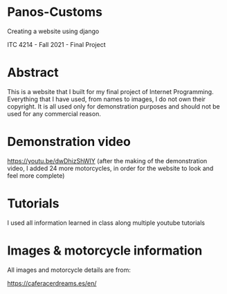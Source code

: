 # Panos-Customs
Creating a website using django

ITC 4214 - Fall 2021 - Final Project

# Abstract

This is a website that I built for my final project of Internet Programming.
Everything that I have used, from names to images, I do not own their copyright.
It is all used only for demonstration purposes and should not be used for any commercial reason.

# Demonstration video

https://youtu.be/dwDhizShWIY (after the making of the demonstration video, I added 24 more motorcycles, in order for the website to look and feel more complete)

# Tutorials 

I used all information learned in class along multiple youtube tutorials

# Images & motorcycle information

All images and motorcycle details are from:

https://caferacerdreams.es/en/
